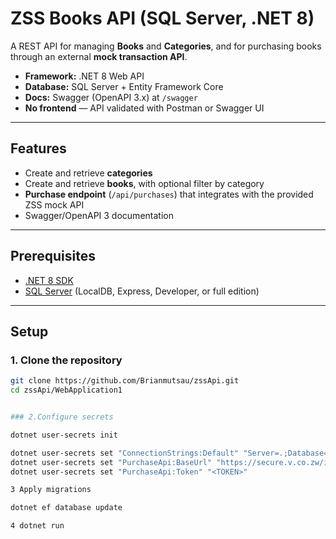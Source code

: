# ZSS Books API (SQL Server, .NET 8)

A REST API for managing **Books** and **Categories**, and for purchasing books through an external **mock transaction API**.

- **Framework:** .NET 8 Web API  
- **Database:** SQL Server + Entity Framework Core  
- **Docs:** Swagger (OpenAPI 3.x) at `/swagger`  
- **No frontend** — API validated with Postman or Swagger UI  

---

## Features

- Create and retrieve **categories**
- Create and retrieve **books**, with optional filter by category
- **Purchase endpoint** (`/api/purchases`) that integrates with the provided ZSS mock API
- Swagger/OpenAPI 3 documentation

---

## Prerequisites

- [.NET 8 SDK](https://dotnet.microsoft.com/en-us/download)  
- [SQL Server](https://www.microsoft.com/en-us/sql-server/sql-server-downloads) (LocalDB, Express, Developer, or full edition)  

---

## Setup

### 1. Clone the repository
```bash
git clone https://github.com/Brianmutsau/zssApi.git
cd zssApi/WebApplication1


### 2.Configure secrets

dotnet user-secrets init

dotnet user-secrets set "ConnectionStrings:Default" "Server=.;Database=ZssBooks;Trusted_Connection=True;TrustServerCertificate=True"
dotnet user-secrets set "PurchaseApi:BaseUrl" "https://secure.v.co.zw/interview/"
dotnet user-secrets set "PurchaseApi:Token" "<TOKEN>"

3 Apply migrations

dotnet ef database update

4 dotnet run


